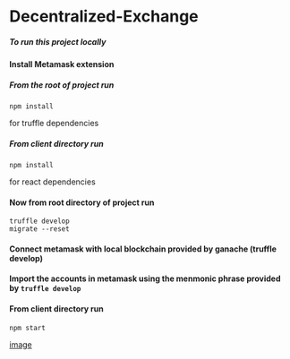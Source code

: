 # Decentralized-Exchange

##### To run this project locally 
#### Install Metamask extension
##### From the root of project run
```
npm install 
```
for truffle dependencies
##### From client directory run 
```
npm install
``` 
for react dependencies

#### Now from root directory of project run 
```
truffle develop
migrate --reset
```

#### Connect metamask with local blockchain provided by ganache (truffle develop)
#### Import the accounts in metamask using the menmonic phrase provided by ```truffle develop```

#### From client directory run
```
npm start
```

[image](https://user-images.githubusercontent.com/40486188/90203130-7d7c8b80-ddfd-11ea-93c7-2425440b6493.png)